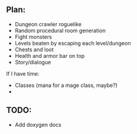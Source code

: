 ## Plan:
  - Dungeon crawler roguelike
  - Random procedural room generation
  - Fight monsters
  - Levels beaten by escaping each level/dungeon
  - Chests and loot
  - Health and armor bar on top
  - Story/dialogue

  If I have time:
  - Classes (mana for a mage class, maybe?)
  - 

## TODO:
  - Add doxygen docs
